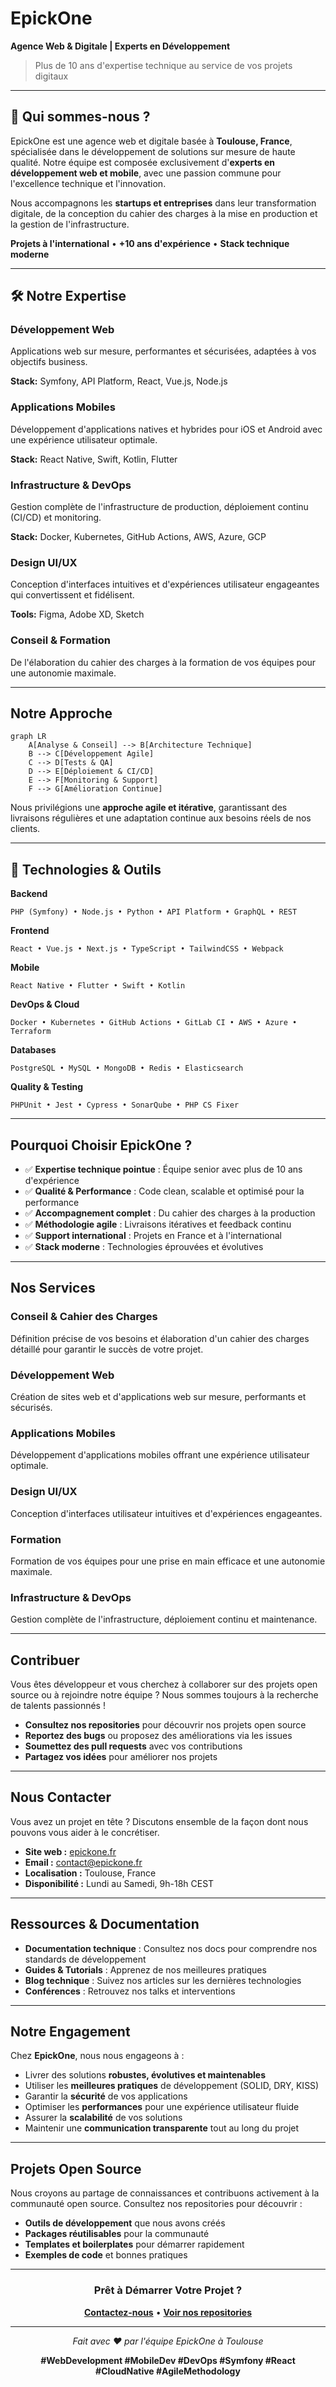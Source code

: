 # EpickOne 

**Agence Web & Digitale | Experts en Développement**

> Plus de 10 ans d'expertise technique au service de vos projets digitaux

---

## 👋 Qui sommes-nous ?

EpickOne est une agence web et digitale basée à **Toulouse, France**, spécialisée dans le développement de solutions sur mesure de haute qualité. Notre équipe est composée exclusivement d'**experts en développement web et mobile**, avec une passion commune pour l'excellence technique et l'innovation.

Nous accompagnons les **startups et entreprises** dans leur transformation digitale, de la conception du cahier des charges à la mise en production et la gestion de l'infrastructure.

 **Projets à l'international** •  **+10 ans d'expérience** •  **Stack technique moderne**

---

## 🛠️ Notre Expertise

###  Développement Web
Applications web sur mesure, performantes et sécurisées, adaptées à vos objectifs business.

**Stack:** Symfony, API Platform, React, Vue.js, Node.js

###  Applications Mobiles
Développement d'applications natives et hybrides pour iOS et Android avec une expérience utilisateur optimale.

**Stack:** React Native, Swift, Kotlin, Flutter

###  Infrastructure & DevOps
Gestion complète de l'infrastructure de production, déploiement continu (CI/CD) et monitoring.

**Stack:** Docker, Kubernetes, GitHub Actions, AWS, Azure, GCP

###  Design UI/UX
Conception d'interfaces intuitives et d'expériences utilisateur engageantes qui convertissent et fidélisent.

**Tools:** Figma, Adobe XD, Sketch

###  Conseil & Formation
De l'élaboration du cahier des charges à la formation de vos équipes pour une autonomie maximale.

---

##  Notre Approche

```mermaid
graph LR
    A[Analyse & Conseil] --> B[Architecture Technique]
    B --> C[Développement Agile]
    C --> D[Tests & QA]
    D --> E[Déploiement & CI/CD]
    E --> F[Monitoring & Support]
    F --> G[Amélioration Continue]
```

Nous privilégions une **approche agile et itérative**, garantissant des livraisons régulières et une adaptation continue aux besoins réels de nos clients.

---

## 🔧 Technologies & Outils

**Backend**
```
PHP (Symfony) • Node.js • Python • API Platform • GraphQL • REST
```

**Frontend**
```
React • Vue.js • Next.js • TypeScript • TailwindCSS • Webpack
```

**Mobile**
```
React Native • Flutter • Swift • Kotlin
```

**DevOps & Cloud**
```
Docker • Kubernetes • GitHub Actions • GitLab CI • AWS • Azure • Terraform
```

**Databases**
```
PostgreSQL • MySQL • MongoDB • Redis • Elasticsearch
```

**Quality & Testing**
```
PHPUnit • Jest • Cypress • SonarQube • PHP CS Fixer
```

---

##  Pourquoi Choisir EpickOne ?

- ✅ **Expertise technique pointue** : Équipe senior avec plus de 10 ans d'expérience
- ✅ **Qualité & Performance** : Code clean, scalable et optimisé pour la performance
- ✅ **Accompagnement complet** : Du cahier des charges à la production
- ✅ **Méthodologie agile** : Livraisons itératives et feedback continu
- ✅ **Support international** : Projets en France et à l'international
- ✅ **Stack moderne** : Technologies éprouvées et évolutives

---

##  Nos Services

###  **Conseil & Cahier des Charges**
Définition précise de vos besoins et élaboration d'un cahier des charges détaillé pour garantir le succès de votre projet.

###  **Développement Web**
Création de sites web et d'applications web sur mesure, performants et sécurisés.

###  **Applications Mobiles**
Développement d'applications mobiles offrant une expérience utilisateur optimale.

###  **Design UI/UX**
Conception d'interfaces utilisateur intuitives et d'expériences engageantes.

###  **Formation**
Formation de vos équipes pour une prise en main efficace et une autonomie maximale.

###  **Infrastructure & DevOps**
Gestion complète de l'infrastructure, déploiement continu et maintenance.

---

##  Contribuer

Vous êtes développeur et vous cherchez à collaborer sur des projets open source ou à rejoindre notre équipe ? Nous sommes toujours à la recherche de talents passionnés !

-  **Consultez nos repositories** pour découvrir nos projets open source
-  **Reportez des bugs** ou proposez des améliorations via les issues
-  **Soumettez des pull requests** avec vos contributions
-  **Partagez vos idées** pour améliorer nos projets

---

##  Nous Contacter

Vous avez un projet en tête ? Discutons ensemble de la façon dont nous pouvons vous aider à le concrétiser.

-  **Site web :** [epickone.fr](https://epickone.fr)
-  **Email :** contact@epickone.fr
-  **Localisation :** Toulouse, France
-  **Disponibilité :** Lundi au Samedi, 9h-18h CEST

---

##  Ressources & Documentation

-  **Documentation technique** : Consultez nos docs pour comprendre nos standards de développement
-  **Guides & Tutorials** : Apprenez de nos meilleures pratiques
-  **Blog technique** : Suivez nos articles sur les dernières technologies
-  **Conférences** : Retrouvez nos talks et interventions

---

##  Notre Engagement

Chez **EpickOne**, nous nous engageons à :

-  Livrer des solutions **robustes, évolutives et maintenables**
-  Utiliser les **meilleures pratiques** de développement (SOLID, DRY, KISS)
-  Garantir la **sécurité** de vos applications
-  Optimiser les **performances** pour une expérience utilisateur fluide
-  Assurer la **scalabilité** de vos solutions
-  Maintenir une **communication transparente** tout au long du projet

---

##  Projets Open Source

Nous croyons au partage de connaissances et contribuons activement à la communauté open source. Consultez nos repositories pour découvrir :

-  **Outils de développement** que nous avons créés
-  **Packages réutilisables** pour la communauté
-  **Templates et boilerplates** pour démarrer rapidement
-  **Exemples de code** et bonnes pratiques

---

<div align="center">

###  Prêt à Démarrer Votre Projet ?

**[Contactez-nous](https://epickone.fr)** • **[Voir nos repositories](https://github.com/EpickOne?tab=repositories)**

---

*Fait avec ❤️ par l'équipe EpickOne à Toulouse*

**#WebDevelopment #MobileDev #DevOps #Symfony #React #CloudNative #AgileMethodology**

</div>
